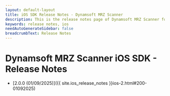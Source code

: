 ```yaml
---
layout: default-layout
title: iOS SDK Release Notes - Dynamsoft MRZ Scanner 
description: This is the release notes page of Dynamsoft MRZ Scanner for iOS SDK.
keywords: release notes, ios
needAutoGenerateSidebar: false
breadcrumbText: Release Notes
---
```


# Dynamsoft MRZ Scanner iOS SDK - Release Notes

- [2.0.0 (01/09/2025)]({{ site.ios_release_notes }}ios-2.html#200-01092025)
